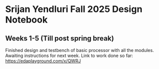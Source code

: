 # Srijan Yendluri Fall 2025 Design Notebook

## Weeks 1-5 (Till post spring break)
Finished design and testbench of basic processor with all the modules. Awaiting instructions for next week.
Link to work done so far: https://edaplayground.com/x/QWRJ

